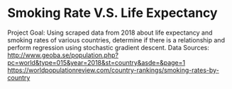 # Smoking Rate V.S. Life Expectancy
Project Goal: Using scraped data from 2018 about life expectancy and smoking rates of various countries, determine if there is a relationship and perform regression 
using stochastic gradient descent. 
Data Sources: http://www.geoba.se/population.php?pc=world&type=015&year=2018&st=country&asde=&page=1
              https://worldpopulationreview.com/country-rankings/smoking-rates-by-country

